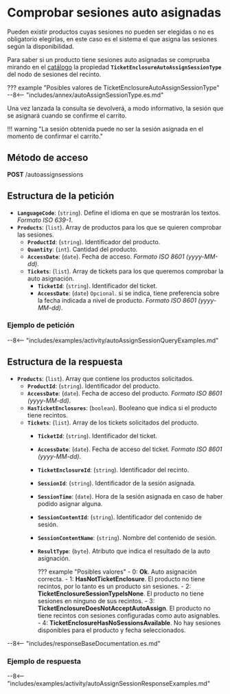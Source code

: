 # Comprobar sesiones auto asignadas

Pueden existir productos cuyas sesiones no pueden ser elegidas o no es obligatorio elegirlas, en este caso es el sistema el que asigna las sesiones según la disponibilidad.

Para saber si un producto tiene sesiones auto asignadas se comprueba mirando en el [catálogo](catalog.md) la propiedad **``TicketEnclosureAutoAssignSessionType``** del nodo de sesiones del recinto.

??? example "Posibles valores de TicketEnclosureAutoAssignSessionType"
    --8<-- "includes/annex/autoAssignSessionType.es.md"

Una vez lanzada la consulta se devolverá, a modo informativo, la sesión que se asignará cuando se confirme el carrito.

!!! warning "La sesión obtenida puede no ser la sesión asignada en el momento de confirmar el carrito."

## Método de acceso

**POST** /autoassignsessions

## Estructura de la petición

- **`LanguageCode`**: (``string``). Define el idioma en que se mostrarán los textos. *Formato ISO 639-1*.
- **`Products`**: (``list``). Array de productos para los que se quieren comprobar las sesiones.
    - **`ProductId`**: (``string``). Identificador del producto.
    - **`Quantity`**: (``int``). Cantidad del producto.
    - **`AccessDate`**: (``date``). Fecha de acceso. *Formato ISO 8601 (yyyy-MM-dd)*.
    - **`Tickets`**: (``list``). Array de tickets para los que queremos comprobar la auto asignación.
        - **`TicketId`**: (``string``). Identificador del ticket.
        - **`AccessDate`**: (``date``) ``Opcional``.  si se indica, tiene preferencia sobre la fecha indicada a nivel de producto. *Formato ISO 8601 (yyyy-MM-dd)*.

### Ejemplo de petición

--8<-- "includes/examples/activity/autoAssignSessionQueryExamples.md"

## Estructura de la respuesta

- **`Products`**: (``list``). Array que contiene los productos solicitados.
    - **`ProductId`**: (``string``). Identificador del producto.
    - **`AccessDate`**: (``date``). Fecha de acceso del producto. *Formato ISO 8601 (yyyy-MM-dd)*.
    - **`HasTicketEnclosures`**: (``boolean``). Booleano que indica si el producto tiene recintos.
    - **`Tickets`**: (``list``). Array de los tickets solicitados del producto.
        - **`TicketId`**: (``string``). Identificador del ticket.
        - **`AccessDate`**: (``date``). Fecha de acceso del ticket. *Formato ISO 8601 (yyyy-MM-dd)*.
        - **`TicketEnclosureId`**: (``string``). Identificador del recinto.
        - **`SessionId`**: (``string``). Identificador de la sesión asignada.
        - **`SessionTime`**: (``date``). Hora de la sesión asignada en caso de haber podido asignar alguna.
        - **`SessionContentId`**: (``string``). Identificador del contenido de sesión.
        - **`SessionContentName`**: (``string``). Nombre del contenido de sesión.
        - **`ResultType`**: (``byte``). Atributo que indica el resultado de la auto asignación.

            ??? example "Posibles valores"
                - 0: **Ok**. Auto asignación correcta.
                - 1: **HasNotTicketEnclosure**. El producto no tiene recintos, por lo tanto es un producto sin sesiones.
                - 2: **TicketEnclosureSessionTypeIsNone**. El producto no tiene sesiones en ninguno de sus recintos.
                - 3: **TicketEnclosureDoesNotAcceptAutoAssign**. El producto no tiene recintos con sesiones configuradas como auto asignables.
                - 4: **TicketEnclosureHasNoSessionsAvailable**. No hay sesiones disponibles para el producto y fecha seleccionados.

--8<-- "includes/responseBaseDocumentation.es.md"

### Ejemplo de respuesta

--8<-- "includes/examples/activity/autoAssignSessionResponseExamples.md"
